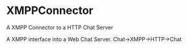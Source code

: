 XMPPConnector
=============

A XMPP Connector to a HTTP Chat Server

A XMPP interface into a Web Chat Server. Chat->XMPP->HTTP->Chat
